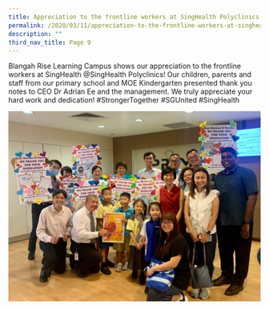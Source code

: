 ```yaml
---
title: Appreciation to the frontline workers at SingHealth Polyclinics
permalink: /2020/03/11/appreciation-to-the-frontline-workers-at-singhealth-polyclinics/
description: ""
third_nav_title: Page 9
---
```

<p>Blangah Rise Learning Campus shows our appreciation to the frontline workers at SingHealth @SingHealth Polyclinics! Our children, parents and staff from our primary school and MOE Kindergarten presented thank you notes to CEO Dr Adrian Ee and the management. We truly appreciate your hard work and dedication! #StrongerTogether #SGUnited #SingHealth</p>
<img src="/images/IMG_8431-1024x772.jpg">
